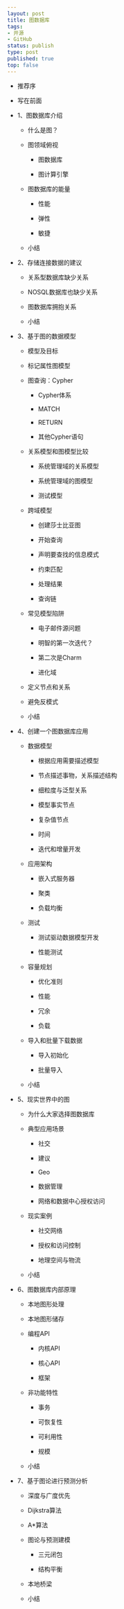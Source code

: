 ```yaml
--- 
layout: post
title: 图数据库
tags: 
- 开源
- GitHub
status: publish
type: post
published: true
top: false
---
```


- 推荐序

- 写在前面

- 1、图数据库介绍

    - 什么是图？
    
    - 图领域俯视
    
        - 图数据库
        
        - 图计算引擎
   &nbsp;
    - 图数据库的能量
       
        - 性能
       
        - 弹性
       
        - 敏捷
       
    - 小结
   
- 2、存储连接数据的建议

    - 关系型数据库缺少关系
    
    - NOSQL数据库也缺少关系
    
    - 图数据库拥抱关系
    
    - 小结  
    
- 3、基于图的数据模型

    - 模型及目标
    
    - 标记属性图模型
    
    - 图查询：Cypher
    
        - Cypher体系
        
        - MATCH
        
        - RETURN
        
        - 其他Cypher语句
        
    - 关系模型和图模型比较
    
        - 系统管理域的关系模型
        
        - 系统管理域的图模型
        
        - 测试模型
        
    - 跨域模型
    
        - 创建莎士比亚图
        
        - 开始查询
        
        - 声明要查找的信息模式
        
        - 约束匹配
        
        - 处理结果
        
        - 查询链
        
    - 常见模型陷阱
    
        - 电子邮件源问题
        
        - 明智的第一次迭代？

        - 第二次是Charm

        - 进化域
        
    - 定义节点和关系
    
    - 避免反模式
    
    - 小结
    
- 4、创建一个图数据库应用

    - 数据模型
        
        - 根据应用需要描述模型
        
        - 节点描述事物，关系描述结构
        
        - 细粒度与泛型关系
        
        - 模型事实节点
        
        - 复杂值节点
        
        - 时间
        
        - 迭代和增量开发
        
    - 应用架构
    
        - 嵌入式服务器
        
        - 聚类
        
        - 负载均衡
        
    - 测试
    
        - 测试驱动数据模型开发
        
        - 性能测试
        
    - 容量规划
    
        - 优化准则
        
        - 性能
        
        - 冗余
        
        - 负载
        
    - 导入和批量下载数据
    
        - 导入初始化     
        
        - 批量导入
        
    - 小结
    
- 5、现实世界中的图

    - 为什么大家选择图数据库
    
    - 典型应用场景
    
        - 社交
        
        - 建议
        
        - Geo
        
        - 数据管理
        
        - 网络和数据中心授权访问
        
    - 现实案例
    
        - 社交网络
        
        - 授权和访问控制
        
        - 地理空间与物流
        
    - 小结
    
- 6、图数据库内部原理

    - 本地图形处理
    
    - 本地图形储存
    
    - 编程API
    
        - 内核API
        
        - 核心API
        
        - 框架
        
    - 非功能特性
    
        - 事务
        
        - 可恢复性
        
        - 可利用性
        
        - 规模
        
    - 小结

- 7、基于图论进行预测分析

    - 深度与广度优先
    
    - Dijkstra算法
    
    - A*算法
    
    - 图论与预测建模
    
        - 三元闭包
        
        - 结构平衡
        
    - 本地桥梁
    
    - 小结    
            